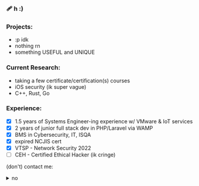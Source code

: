 ### 🩹 h :)

<!--
**dfalt0/dfalt0** is a ✨ _special_ ✨ repository because its `README.md` (this file) appears on your GitHub profile.

Here are some ideas to get you started:

- 🔭 I’m currently working on ...
- 🌱 I’m currently learning ...
- 👯 I’m looking to collaborate on ...
- 🤔 I’m looking for help with ...
- 💬 Ask me about ...
- 📫 How to reach me: ...
- 😄 Pronouns: ...
- ⚡ Fun fact: ...
-->

### Projects:
- :p idk
- nothing rn
- something USEFUL and UNIQUE
  
### Current Research:
- taking a few certificate/certification(s) courses
- iOS security (ik super vague)
- C++, Rust, Go

### Experience:
- [x] 1.5 years of Systems Engineer-ing experience w/ VMware & IoT services
- [x] 2 years of junior full stack dev in PHP/Laravel via WAMP
- [x] BMS in Cybersecurity, IT, ISQA
- [x] expired NCJIS cert
- [x] VTSP - Network Security 2022
- [ ] CEH - Certified Ethical Hacker (ik cringe)

(don't) contact me:
<details>
  <summary>no</summary>
    email: 'markakinshev AT gmail DOT com'
</details>


